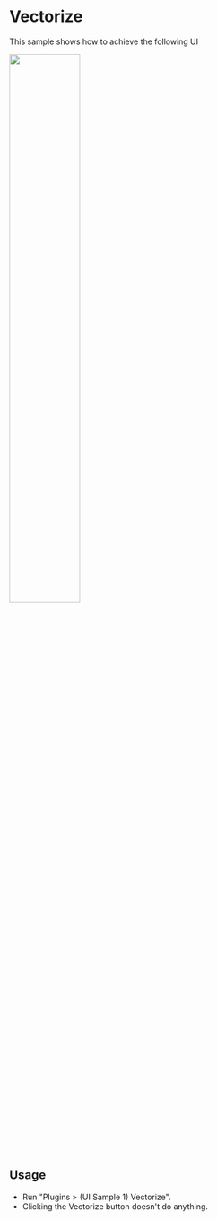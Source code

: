 # Vectorize

This sample shows how to achieve the following UI

<img src="/.meta/readme-assets/ui-vectorize-ui.png" width="50%" height="50%">

## Usage 
* Run "Plugins > (UI Sample 1) Vectorize".
* Clicking the Vectorize button doesn't do anything.